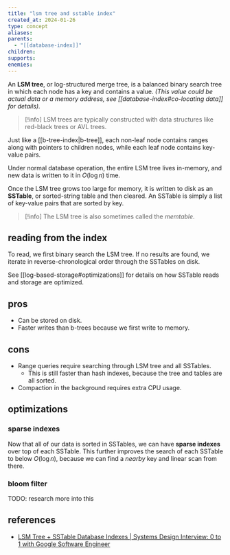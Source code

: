 ```yaml
---
title: "lsm tree and sstable index"
created_at: 2024-01-26
type: concept
aliases: 
parents:
  - "[[database-index]]"
children: 
supports: 
enemies:
---
```


An **LSM tree**, or log-structured merge tree, is a balanced binary search tree in which each node has a key and contains a value. _(This value could be actual data or a memory address, see [[database-index#co-locating data]] for details)._

> [!info]
> LSM trees are typically constructed with data structures like red-black trees or AVL trees.

Just like a [[b-tree-index|b-tree]], each non-leaf node contains ranges along with pointers to children nodes, while each leaf node contains key-value pairs.

Under normal database operation, the entire LSM tree lives in-memory, and new data is written to it in $O(\log n)$ time.

Once the LSM tree grows too large for memory, it is written to disk as an **SSTable**, or sorted-string table and then cleared. An SSTable is simply a list of key-value pairs that are sorted by key.

> [!info]
> The LSM tree is also sometimes called the _memtable_.

## reading from the index

To read, we first binary search the LSM tree. If no results are found, we iterate in reverse-chronological order through the SSTables on disk.

See [[log-based-storage#optimizations]] for details on how SSTable reads and storage are optimized.

## pros

- Can be stored on disk.
- Faster writes than b-trees because we first write to memory.

## cons

- Range queries require searching through LSM tree and all SSTables.
	- This is still faster than hash indexes, because the tree and tables are all sorted.
- Compaction in the background requires extra CPU usage.

## optimizations

### sparse indexes

Now that all of our data is sorted in SSTables, we can have **sparse indexes** over top of each SSTable. This further improves the search of each SSTable to below $O(\log n)$, because we can find a _nearby_ key and linear scan from there.

### bloom filter

TODO: research more into this

## references

- [LSM Tree + SSTable Database Indexes | Systems Design Interview: 0 to 1 with Google Software Engineer](https://www.youtube.com/watch?v=ciGAVER_erw)
